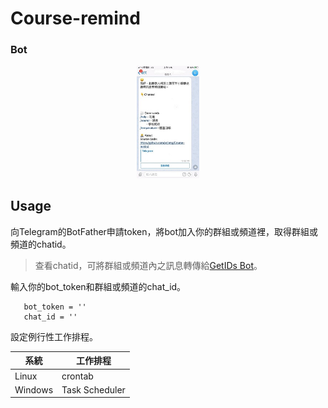 # Course-remind

### Bot
<div align="center">
 <img src="img/picbot.jpg" height="20%" width="20%">
 </div>

## Usage
 向Telegram的BotFather申請token，將bot加入你的群組或頻道裡，取得群組或頻道的chatid。
  > 查看chatid，可將群組或頻道內之訊息轉傳給[GetIDs Bot](https://t.me/getidsbot)。

 輸入你的bot_token和群組或頻道的chat_id。
```
   bot_token = ''
   chat_id = ''
```

 設定例行性工作排程。

  | 系統 | 工作排程 |
  | --- | --- |
  | Linux | crontab |
  | Windows | Task Scheduler |
